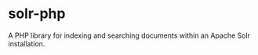 solr-php
========

A PHP library for indexing and searching documents within an Apache Solr installation.
